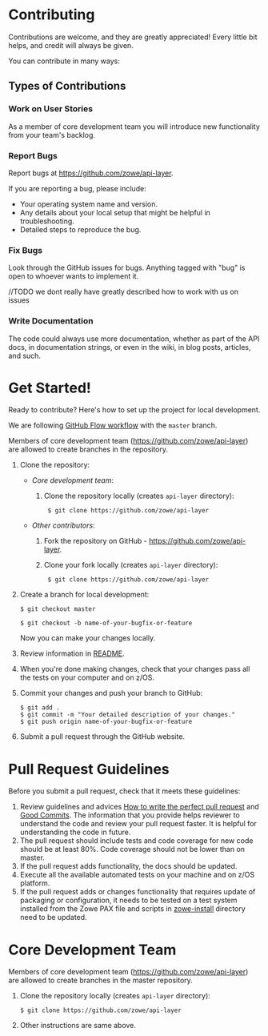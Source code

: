 Contributing
============

Contributions are welcome, and they are greatly appreciated! Every little bit helps, and credit will always be given.

You can contribute in many ways:

Types of Contributions
----------------------

### Work on User Stories

As a member of core development team you will introduce new functionality from 
your team's backlog.

### Report Bugs

Report bugs at <https://github.com/zowe/api-layer>.

If you are reporting a bug, please include:

-   Your operating system name and version.
-   Any details about your local setup that might be helpful in troubleshooting.
-   Detailed steps to reproduce the bug.

### Fix Bugs

Look through the GitHub issues for bugs. Anything tagged with "bug" is open to whoever wants to implement it.

//TODO we dont really have greatly described how to work with us on issues

### Write Documentation

The code could always use more documentation, whether as part of the API docs, in documentation strings, 
or even in the wiki, in blog posts, articles, and such.


Get Started!
============

Ready to contribute? Here's how to set up the project for local development.

We are following [GitHub Flow workflow](https://guides.github.com/introduction/flow/) with the `master` branch.

Members of core development team (<https://github.com/zowe/api-layer>) are
allowed to create branches in the repository.

1. Clone the repository:

    - _Core development team_:
    
        1. Clone the repository locally (creates `api-layer` directory):

                $ git clone https://github.com/zowe/api-layer

    - _Other contributors_:
        
        1. Fork the repository on GitHub - <https://github.com/zowe/api-layer>.
    
        2. Clone your fork locally (creates `api-layer` directory):

                $ git clone https://github.com/zowe/api-layer

2.  Create a branch for local development:

        $ git checkout master
      
        $ git checkout -b name-of-your-bugfix-or-feature

    Now you can make your changes locally.
    
3.  Review information in [README](README.md).    

4.  When you're done making changes, check that your changes pass all the tests on your computer and on z/OS.

5.  Commit your changes and push your branch to GitHub:

        $ git add .
        $ git commit -m "Your detailed description of your changes."
        $ git push origin name-of-your-bugfix-or-feature

7.  Submit a pull request through the GitHub website.


Pull Request Guidelines
=======================

Before you submit a pull request, check that it meets these guidelines:

1.  Review guidelines and advices [How to write the perfect pull request](https://github.com/blog/1943-how-to-write-the-perfect-pull-request)
    and [Good Commits](https://chris.beams.io/posts/git-commit/). 
    The information that you provide helps reviewer to understand the code and review your pull request faster. 
    It is helpful for understanding the code in future.
2.  The pull request should include tests and code coverage for new code should be at least 80%. 
    Code coverage should not be lower than on master.
3.  If the pull request adds functionality, the docs should be updated.
4.  Execute all the available automated tests on your machine and on z/OS platform.
5.  If the pull request adds or changes functionality that requires update of packaging or configuration, it needs to be tested on a test system installed from the Zowe PAX file and scripts in [zowe-install](/zowe-install) directory need to be updated.  


Core Development Team
=====================

Members of core development team (<https://github.com/zowe/api-layer>) are
allowed to create branches in the master repository.

1.  Clone the repository locally (creates `api-layer` directory):

        $ git clone https://github.com/zowe/api-layer

2.  Other instructions are same above.
